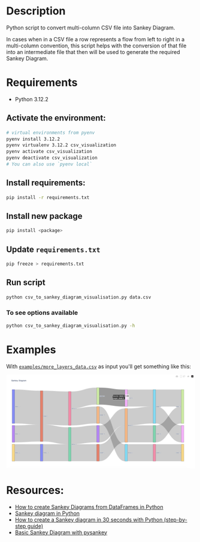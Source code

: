 # Description

Python script to convert multi-column CSV file into Sankey Diagram.

In cases when in a CSV file a row represents a flow from left to right
in a multi-column convention, this script helps with the conversion of
that file into an intermediate file that then will be used to generate
the required Sankey Diagram.


# Requirements

- Python 3.12.2

## Activate the environment:

```bash
# virtual environments from pyenv
pyenv install 3.12.2
pyenv virtualenv 3.12.2 csv_visualization
pyenv activate csv_visualization
pyenv deactivate csv_visualization
# You can also use `pyenv local`
```

## Install requirements:

```bash
pip install -r requirements.txt
```

## Install new package

```bash
pip install <package>
```

## Update `requirements.txt`

```bash
pip freeze > requirements.txt
```

## Run script

```bash
python csv_to_sankey_diagram_visualisation.py data.csv
```

### To see options available

```bash
python csv_to_sankey_diagram_visualisation.py -h
```

# Examples

With [`examples/more_layers_data.csv`](examples/more_layers_data.csv) as input you'll get something like this:

![more_layers_data.csv](examples/images/more_layers_data.png)


# Resources:
- [How to create Sankey Diagrams from DataFrames in Python](https://medium.com/kenlok/how-to-create-sankey-diagrams-from-dataframes-in-python-e221c1b4d6b0)
- [Sankey diagram in Python](https://medium.com/@sssspppp/sankey-diagram-in-python-10c377f1099f)
- [How to create a Sankey diagram in 30 seconds with Python (step-by-step guide)](https://www.fabi.ai/blog/how-to-create-a-sankey-diagram-in-30-seconds-with-python)
- [Basic Sankey Diagram with pysankey](https://python-graph-gallery.com/basic-sankey-diagram-with-pysankey/)
